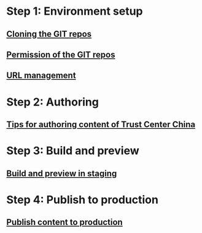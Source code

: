 # Step 1: Environment setup
## [Cloning the GIT repos](repo-clone.md)
## [Permission of the GIT repos](repo-permission.md)
## [URL management](url-management.md)

# Step 2: Authoring
## [Tips for authoring content of Trust Center China](authoring-trust-center-site.md) 

# Step 3: Build and preview
## [Build and preview in staging](build-and-preview.md)

# Step 4: Publish to production
## [Publish content to production](publish-to-production.md)